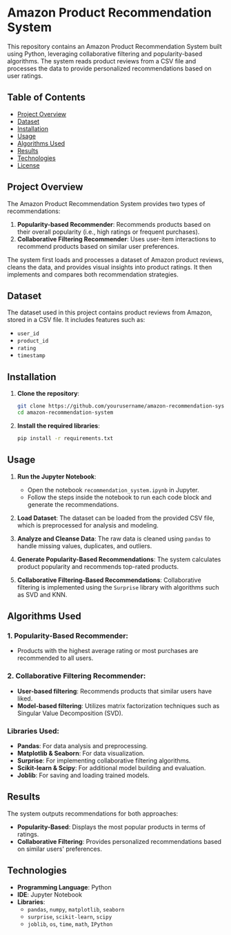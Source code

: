 

# Amazon Product Recommendation System

This repository contains an Amazon Product Recommendation System built using Python, leveraging collaborative filtering and popularity-based algorithms. The system reads product reviews from a CSV file and processes the data to provide personalized recommendations based on user ratings.

## Table of Contents
- [Project Overview](#project-overview)
- [Dataset](#dataset)
- [Installation](#installation)
- [Usage](#usage)
- [Algorithms Used](#algorithms-used)
- [Results](#results)
- [Technologies](#technologies)
- [License](#license)

## Project Overview
The Amazon Product Recommendation System provides two types of recommendations:
1. **Popularity-based Recommender**: Recommends products based on their overall popularity (i.e., high ratings or frequent purchases).
2. **Collaborative Filtering Recommender**: Uses user-item interactions to recommend products based on similar user preferences.

The system first loads and processes a dataset of Amazon product reviews, cleans the data, and provides visual insights into product ratings. It then implements and compares both recommendation strategies.

## Dataset
The dataset used in this project contains product reviews from Amazon, stored in a CSV file. It includes features such as:
- `user_id`
- `product_id`
- `rating`
- `timestamp`

## Installation

1. **Clone the repository**:
   ```bash
   git clone https://github.com/yourusername/amazon-recommendation-system.git
   cd amazon-recommendation-system
   ```

2. **Install the required libraries**:
   ```bash
   pip install -r requirements.txt
   ```

## Usage

1. **Run the Jupyter Notebook**:
   - Open the notebook `recommendation_system.ipynb` in Jupyter.
   - Follow the steps inside the notebook to run each code block and generate the recommendations.

2. **Load Dataset**:
   The dataset can be loaded from the provided CSV file, which is preprocessed for analysis and modeling.

3. **Analyze and Cleanse Data**:
   The raw data is cleaned using `pandas` to handle missing values, duplicates, and outliers.

4. **Generate Popularity-Based Recommendations**:
   The system calculates product popularity and recommends top-rated products.

5. **Collaborative Filtering-Based Recommendations**:
   Collaborative filtering is implemented using the `Surprise` library with algorithms such as SVD and KNN.

## Algorithms Used

### 1. Popularity-Based Recommender:
   - Products with the highest average rating or most purchases are recommended to all users.

### 2. Collaborative Filtering Recommender:
   - **User-based filtering**: Recommends products that similar users have liked.
   - **Model-based filtering**: Utilizes matrix factorization techniques such as Singular Value Decomposition (SVD).

### Libraries Used:
- **Pandas**: For data analysis and preprocessing.
- **Matplotlib & Seaborn**: For data visualization.
- **Surprise**: For implementing collaborative filtering algorithms.
- **Scikit-learn & Scipy**: For additional model building and evaluation.
- **Joblib**: For saving and loading trained models.

## Results
The system outputs recommendations for both approaches:
- **Popularity-Based**: Displays the most popular products in terms of ratings.
- **Collaborative Filtering**: Provides personalized recommendations based on similar users' preferences.

## Technologies
- **Programming Language**: Python
- **IDE**: Jupyter Notebook
- **Libraries**:
  - `pandas`, `numpy`, `matplotlib`, `seaborn`
  - `surprise`, `scikit-learn`, `scipy`
  - `joblib`, `os`, `time`, `math`, `IPython`


